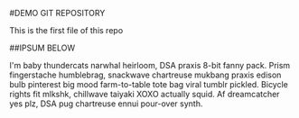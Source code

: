 #DEMO GIT REPOSITORY

This is the first file of this repo

##IPSUM BELOW

I'm baby thundercats narwhal heirloom, DSA praxis 8-bit fanny pack. Prism fingerstache humblebrag, snackwave chartreuse mukbang praxis edison bulb pinterest big mood farm-to-table tote bag viral tumblr pickled. Bicycle rights fit mlkshk, chillwave taiyaki XOXO actually squid. Af dreamcatcher yes plz, DSA pug chartreuse ennui pour-over synth.